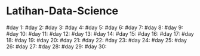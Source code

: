 # Latihan-Data-Science

#day 1:
#day 2:
#day 3:
#day 4:
#day 5:
#day 6:
#day 7:
#day 8:
#day 9:
#day 10:
#day 11:
#day 12:
#day 13:
#day 14:
#day 15:
#day 16:
#day 17:
#day 18:
#day 19:
#day 20:
#day 21:
#day 22:
#day 23:
#day 24:
#day 25:
#day 26:
#day 27:
#day 28:
#day 29:
#day 30:
